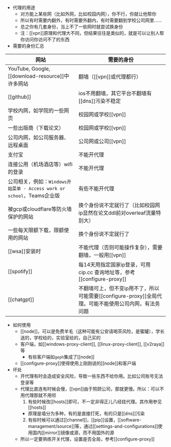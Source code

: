 - 代理的用途
    - 对方能上某些网（比如外网，比如校园内网），你不行，你就让他帮你
    - 所以有时需要内翻外，有时需要外翻内，有时需要翻到学校公司网里……
    - 总之你有几套身份，当上不了一些网时就尝试换身份
    - 注：[[vpn]]原理和代理大不同，但结果往往是类似的，就是可以让别人帮你访问你访问不了的东西
- 需要的身份汇总

|网站|需要的身份|
|-|-|
|YouTube, Google, [[download-resource]]中许多网站|翻墙（[[vpn]]或代理都行）|
|[[github]]|ios不用翻墙，其它平台不翻墙有[[dns]]污染不稳定
|学校内网，如学院的一些网页|校园网或学校[[vpn]]|
|一些出版商（下载论文）|校园网或学校[[vpn]]|
|公司内网，如公司服务器、远程桌面|公司网或公司[[vpn]]
|支付宝|不能开代理|
|连接公用（机场酒店等）wifi的登录|不能开代理
|公司相关，例如：`Windows开始菜单 - Access work or school`，Teams企业版|有些不能开代理|
|被gcp或cloudflare等防火墙保护的网站|换个身份说不定就行了（比如校园网ip显然在论文ddl前对overleaf流量特别大）|
|一些每天限额下载，限额使用的网站|换个身份说不定就行了|
|[[wsa]]安装时|不能代理（否则可能操作复杂），需要翻墙，一般用[[vpn]]
|[[spotify]]|每14天用指定国家ip登录，可用 cip.cc 查询地址等，参考[[configure-proxy]]
|[[chatgpt]]|不翻墙可上，但不变ip用不了，所以可能需要[[configure-proxy]]全局代理。可能不能使用公司内网，有法务问题
- 如何使用
  - [[node]]，可以是免费羊毛（这种可能有公安请喝茶风险，是蜜罐），学长送的，学校给的，实验室给的，自己买的
  - 客户端，如[[windows-proxy-client]], [[linux-proxy-client]], [[v2raya]]等
    - 有些客户端如`geph`集成了[[node]]
  - [[configure-proxy]]使得使用上刚刚说的[[node]]和客户端
- 坏处
  - 开代理有时会造成安全风险，导致一些东西不给你用。比如公司账号无法登录等
  - 代理比直连有时候会慢，[[vpn]]由于照顾公司，那就更慢。所以：可以不用代理那就不用呗
    1. 有些时候改[[hosts]]即可，不一定非得正儿八经挂代理。其作用参见[[hosts]]
      - 原理是墙分为多种，有的是直接打死，有的只是[[dns]]污染
    2. 有些时候可以通过[[channel]]，[[pip]]设置，[[software-management/source]]等，通过[[settings-and-configurations]]使用国内[[mirror]]镜像或源，而不用国外的源
  - 所以一定要熟练开关代理，设置是否全局，参考[[configure-proxy]]